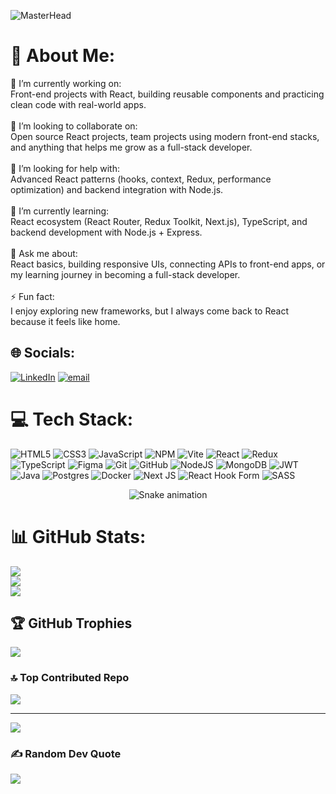 ![MasterHead](https://media2.giphy.com/media/v1.Y2lkPTc5MGI3NjExaThrYjJ5aWptcmx3MWl4dzdmZjlyM2h2Y3A2NDBrdHI5ZTEzcXU4eiZlcD12MV9pbnRlcm5hbF9naWZfYnlfaWQmY3Q9Zw/uB86ZyWQsnFSGYe2sA/giphy.gif)

# 💫 About Me:
🔭 I’m currently working on:<br> Front-end projects with React, building reusable components and practicing clean code with real-world apps.<br><br>👯 I’m looking to collaborate on:<br> Open source React projects, team projects using modern front-end stacks, and anything that helps me grow as a full-stack developer.<br><br>🤝 I’m looking for help with:<br>  Advanced React patterns (hooks, context, Redux, performance optimization) and backend integration with Node.js.<br><br>🌱 I’m currently learning:<br> React ecosystem (React Router, Redux Toolkit, Next.js), TypeScript, and backend development with Node.js + Express.<br> <br>💬 Ask me about:<br> React basics, building responsive UIs, connecting APIs to front-end apps, or my learning journey in becoming a full-stack developer.<br><br>⚡ Fun fact:<br> I enjoy exploring new frameworks, but I always come back to React because it feels like home.

## 🌐 Socials:
[![LinkedIn](https://img.shields.io/badge/LinkedIn-%230077B5.svg?logo=linkedin&logoColor=white)](https://linkedin.com/in/www.linkedin.com/in/oleksandr-myliutin-554003302) [![email](https://img.shields.io/badge/Email-D14836?logo=gmail&logoColor=white)](mailto:oleksandr.myliutin@gmail.com) 

# 💻 Tech Stack:
![HTML5](https://img.shields.io/badge/html5-%23E34F26.svg?style=for-the-badge&logo=html5&logoColor=white) ![CSS3](https://img.shields.io/badge/css3-%231572B6.svg?style=for-the-badge&logo=css3&logoColor=white) ![JavaScript](https://img.shields.io/badge/javascript-%23323330.svg?style=for-the-badge&logo=javascript&logoColor=%23F7DF1E) ![NPM](https://img.shields.io/badge/NPM-%23CB3837.svg?style=for-the-badge&logo=npm&logoColor=white) ![Vite](https://img.shields.io/badge/vite-%23646CFF.svg?style=for-the-badge&logo=vite&logoColor=white) ![React](https://img.shields.io/badge/react-%2320232a.svg?style=for-the-badge&logo=react&logoColor=%2361DAFB) ![Redux](https://img.shields.io/badge/redux-%23593d88.svg?style=for-the-badge&logo=redux&logoColor=white) ![TypeScript](https://img.shields.io/badge/typescript-%23007ACC.svg?style=for-the-badge&logo=typescript&logoColor=white) ![Figma](https://img.shields.io/badge/figma-%23F24E1E.svg?style=for-the-badge&logo=figma&logoColor=white) ![Git](https://img.shields.io/badge/git-%23F05033.svg?style=for-the-badge&logo=git&logoColor=white) ![GitHub](https://img.shields.io/badge/github-%23121011.svg?style=for-the-badge&logo=github&logoColor=white) ![NodeJS](https://img.shields.io/badge/node.js-6DA55F?style=for-the-badge&logo=node.js&logoColor=white) ![MongoDB](https://img.shields.io/badge/MongoDB-%234ea94b.svg?style=for-the-badge&logo=mongodb&logoColor=white) ![JWT](https://img.shields.io/badge/JWT-black?style=for-the-badge&logo=JSON%20web%20tokens) ![Java](https://img.shields.io/badge/java-%23ED8B00.svg?style=for-the-badge&logo=openjdk&logoColor=white)  ![Postgres](https://img.shields.io/badge/postgres-%23316192.svg?style=for-the-badge&logo=postgresql&logoColor=white) ![Docker](https://img.shields.io/badge/docker-%230db7ed.svg?style=for-the-badge&logo=docker&logoColor=white) ![Next JS](https://img.shields.io/badge/Next-black?style=for-the-badge&logo=next.js&logoColor=white)  ![React Hook Form](https://img.shields.io/badge/React%20Hook%20Form-%23EC5990.svg?style=for-the-badge&logo=reacthookform&logoColor=white) ![SASS](https://img.shields.io/badge/SASS-hotpink.svg?style=for-the-badge&logo=SASS&logoColor=white)

<!-- Snake Game Repo View -->

<div align="center">
  <img src="https://profile-readme-generator.com/assets/snake.svg" alt="Snake animation" />
</div>

# 📊 GitHub Stats:
![](https://github-readme-stats.vercel.app/api?username=OleksandrMyliutin&theme=blueberry&hide_border=false&include_all_commits=true)<br/>
![](https://nirzak-streak-stats.vercel.app/?user=OleksandrMyliutin&theme=blueberry&hide_border=false)<br/>
![](https://github-readme-stats.vercel.app/api/top-langs/?username=OleksandrMyliutin&theme=blueberry&hide_border=false&include_all_commits=true&count_private=false&layout=compact)

## 🏆 GitHub Trophies
![](https://github-profile-trophy.vercel.app/?username=OleksandrMyliutin&theme=blueberry&no-frame=false&no-bg=true&margin-w=4)
### 🔝 Top Contributed Repo
![](https://github-contributor-stats.vercel.app/api?username=OleksandrMyliutin&limit=5&theme=cobalt&combine_all_yearly_contributions=true)

---
[![](https://visitcount.itsvg.in/api?id=OleksandrMyliutin&icon=0&color=0)](https://visitcount.itsvg.in)

### ✍️ Random Dev Quote
![](https://quotes-github-readme.vercel.app/api?type=horizontal&theme=radical)
<!-- Proudly created with GPRM ( https://gprm.itsvg.in ) -->
